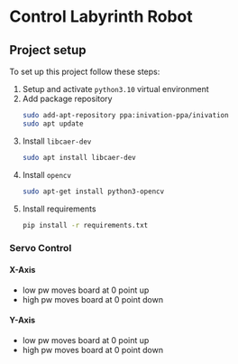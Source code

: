 # Control Labyrinth Robot


## Project setup
To set up this project follow these steps:
1. Setup and activate `python3.10` virtual environment
2. Add package repository
    ```bash
    sudo add-apt-repository ppa:inivation-ppa/inivation
    sudo apt update
    ```
3. Install `libcaer-dev`
    ```bash
    sudo apt install libcaer-dev 
    ```
4. Install `opencv`
   ```bash
   sudo apt-get install python3-opencv
   ```
5. Install requirements
    ```bash
   pip install -r requirements.txt
    ```
   

### Servo Control
#### X-Axis
- low pw moves board at 0 point up
- high pw moves board at 0 point down
#### Y-Axis
- low pw moves board at 0 point up
- high pw moves board at 0 point down